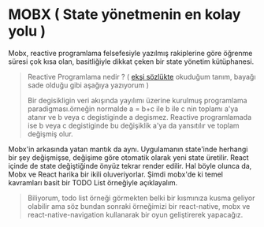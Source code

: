 # MOBX \( State yönetmenin en kolay yolu \)

Mobx, reactive programlama felsefesiyle yazılmış rakiplerine göre öğrenme süresi çok kısa olan, basitliğiyle dikkat çeken bir state yönetim kütüphanesi.

> Reactive Programlama nedir ?  \( [ekşi sözlükte](https://eksisozluk.com/reactive-programlama--5205874) okuduğum tanım, bayağı sade olduğu gibi aşağıya yazıyorum \)
>
> Bir degisikligin veri akışında yayılımı üzerine kurulmuş programlama paradigması.örneğin normalde a = b+c ile b ile c nin toplamı a'ya atanır ve b veya c degistiginde a degismez. Reactive programlamada ise b veya c degistiginde bu değişiklik a'ya da yansıtılır ve toplam değişmiş olur.

Mobx'in arkasında yatan mantık da aynı. Uygulamanın state'inde herhangi bir şey değişmişse, değişime göre otomatik olarak yeni state üretilir. React içinde de state değiştiğinde önyüz tekrar render edilir. Hal böyle olunca da, Mobx ve React harika bir ikili oluveriyorlar. Şimdi mobx'de ki temel kavramları basit bir TODO List örneğiyle açıklayalım. 

> Biliyorum, todo list örneği görmekten belki bir kısmınıza kusma geliyor olabilir ama söz bundan sonraki örneğimizi bir react-native, mobx ve react-native-navigation kullanarak bir oyun geliştirerek yapacağız.



